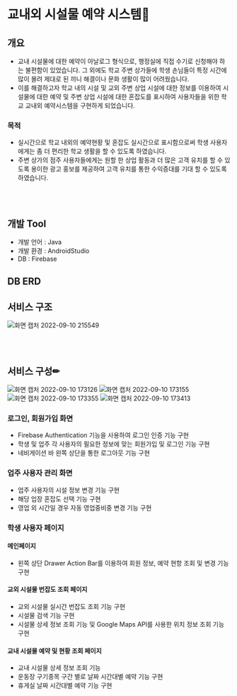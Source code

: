 # 교내외 시설물 예약 시스템🏢
## 개요
- 교내 시설물에 대한 예약이 아날로그 형식으로, 행정실에 직접 수기로 신청해야 하는 불편함이 있었습니다. 그 외에도 학교 주변 상가들에 학생 손님들이 특정 시간에 많이 몰려 제대로 된 끼니 해결이나 문화 생활이 많이 어려웠습니다. 
- 이를 해결하고자 학교 내의 시설 및 교외 주변 상업 시설에 대한 정보를 이용하여 시설물에 대한 예약 및 주변 상업 시설에 대한 혼잡도를 표시하여 사용자들을 위한 학교 교내외 예약시스템을 구현하게 되었습니다.
### 목적
- 실시간으로 학교 내외의 예약현황 및 혼잡도 실시간으로 표시함으로써 학생 사용자에게는 좀 더 편리한 학교 생활을 할 수 있도록 하였습니다.
- 주변 상가의 점주 사용자들에게는 원할 한 상업 활동과 더 많은 고객 유치를 할 수 있도록 용이한 광고 홍보를 제공하여 고객 유치를 통한 수익증대를 기대 할 수 있도록 하였습니다.

<br><br>
## 개발 Tool
- 개발 언어 : Java
- 개발 환경 : AndroidStudio
- DB : Firebase

## DB ERD

## 서비스 구조
![화면 캡처 2022-09-10 215549](https://user-images.githubusercontent.com/70012637/189484343-eaf04f5b-191c-4eb6-b1e3-b3c75977bec0.png)

<br><br>

## 서비스 구성✏
![화면 캡처 2022-09-10 173126](https://user-images.githubusercontent.com/70012637/189475709-2c08c865-649d-4ebe-b9db-a679b6cb4c8b.png)
![화면 캡처 2022-09-10 173155](https://user-images.githubusercontent.com/70012637/189475668-693c4c7d-498e-4fa6-a907-d8e61308837d.png)
![화면 캡처 2022-09-10 173355](https://user-images.githubusercontent.com/70012637/189475675-aec35484-309d-4f1f-b3db-95dbec979965.png)
![화면 캡처 2022-09-10 173413](https://user-images.githubusercontent.com/70012637/189475689-40df4850-0fe5-43c8-98bb-17d68a4fda45.png)

### 로그인, 회원가입 화면
- Firebase Authentication 기능을 사용하여 로그인 인증 기능 구현 
- 학생 및 업주 각 사용자의 필요한 정보에 맞는 회원가입 및 로그인 기능 구현
- 네비게이션 바 왼쪽 상단을 통한 로그아웃 기능 구현


### 업주 사용자 관리 화면
- 업주 사용자의 시설 정보 변경 기능 구현
- 해당 업장 혼잡도 선택 기능 구현
- 영업 외 시간일 경우 자동 영업중비중 변경 기능 구현 

### 학생 사용자 페이지
#### 메인페이지
  - 왼쪽 상단 Drawer Action Bar를 이용하여 회원 정보, 예약 현항 조회 및 변경 기능 구현
 
#### 교외 시설물 번잡도 조회 페이지
  - 교외 시설물 실시간 번잡도 조회 기능 구현
  - 시설물 검색 기능 구현
  - 시설물 상세 정보 조회 기능 및 Google Maps API를 사용한 위치 정보 조회 기능 구현
  
#### 교내 시설물 예약 및 현황 조회 페이지
  - 교내 시설물 상세 정보 조회 기능 
  - 운동장 구기종목 구간 별로 날짜 시간대별 예약 기능 구현
  - 휴게실 날짜 시간대별 예약 기능 구현

